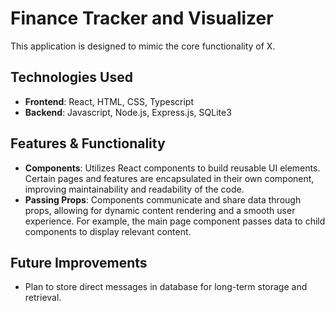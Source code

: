 # Finance Tracker and Visualizer 
This application is designed to mimic the core functionality of X.

## Technologies Used  
- **Frontend**: React, HTML, CSS, Typescript
- **Backend**: Javascript, Node.js, Express.js, SQLite3

## Features & Functionality  
- **Components**: Utilizes React components to build reusable UI elements. Certain pages and features are encapsulated in their own component, improving maintainability and readability of the code.
- **Passing Props**: Components communicate and share data through props, allowing for dynamic content rendering and a smooth user experience. For example, the main page component passes data to child components to display relevant content.  

## Future Improvements  
- Plan to store direct messages in database for long-term storage and retrieval.
